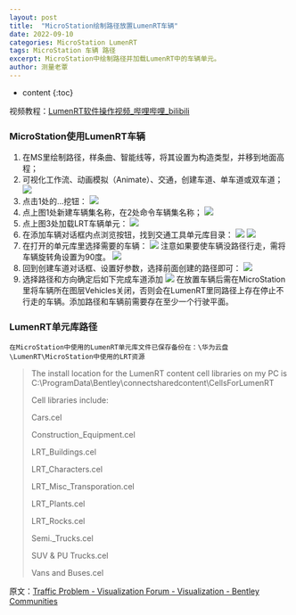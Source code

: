 ```yaml
---
layout: post
title:  "MicroStation绘制路径放置LumenRT车辆"
date: 2022-09-10
categories: MicroStation LumenRT
tags: MicroStation 车辆 路径
excerpt: MicroStation中绘制路径并加载LumenRT中的车辆单元。
author: 测量老覃
---
```

* content
{:toc}

视频教程：[LumenRT软件操作视频_哔哩哔哩_bilibili](https://www.bilibili.com/video/BV1J441177x2?p=16)

### MicroStation使用LumenRT车辆

1. 在MS里绘制路径，样条曲、智能线等，将其设置为构造类型，并移到地面高程；
2. 可视化工作流、动画模拟（Animate）、交通，创建车道、单车道或双车道；
![](/img/2022/2022-09-10-08-57-41.png)
3. 点击1处的…挖钮：
![](/img/2022/2022-09-10-08-57-53.png)
4. 点上图1处新建车辆集名称，在2处命令车辆集名称；
![](/img/2022/2022-09-10-08-58-02.png)
5. 点上图3处加载LRT车辆单元：
![](/img/2022/2022-09-10-08-58-12.png)
6. 在添加车辆对话框内点浏览按钮，找到交通工具单元库目录：
![](/img/2022/2022-09-10-08-58-25.png)
![](/img/2022/2022-09-10-08-58-33.png)
7. 在打开的单元库里选择需要的车辆：
![](/img/2022/2022-09-10-08-58-41.png)
注意如果要使车辆没路径行走，需将车辆旋转角设置为90度。
![](/img/2022/2022-09-10-08-58-51.png)
8. 回到创建车道对话框、设置好参数，选择前面创建的路径即可：
![](/img/2022/2022-09-10-08-58-59.png)
9. 选择路径和方向确定后如下完成车道添加
![](/img/2022/2022-09-10-08-59-06.png)
在放置车辆后需在MicroStation里将车辆所在图层Vehicles关闭，否则会在LumenRT里同路径上存在停止不行走的车辆。添加路径和车辆前需要存在至少一个行驶平面。

### LumenRT单元库路径

    在MicroStation中使用的LumenRT单元库文件已保存备份在：\华为云盘\LumenRT\MicroStation中使用的LRT资源

> The install location for the LumenRT content cell libraries on my PC is 
> C:\ProgramData\Bentley\connectsharedcontent\CellsForLumenRT 
> 
> Cell libraries include:
> 
> Cars.cel
> 
> Construction_Equipment.cel
> 
> LRT_Buildings.cel
> 
> LRT_Characters.cel
> 
> LRT_Misc_Transporation.cel
> 
> LRT_Plants.cel
> 
> LRT_Rocks.cel
> 
> Semi._Trucks.cel
> 
> SUV & PU Trucks.cel
> 
> Vans and Buses.cel

原文：[Traffic Problem - Visualization Forum - Visualization - Bentley Communities](https://communities.bentley.com/products/microstation/microstation_visualization/f/visualization-forum-1977638070/181122/traffic-problem/538538)